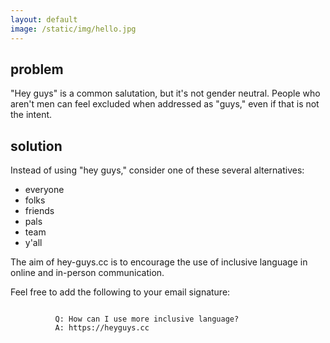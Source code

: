 ```yaml
---
layout: default
image: /static/img/hello.jpg
---
```


<main class="container">
    <div class="row">
      <div class="col-lg-8 col-md-7 col-sm-6">
        <h2>problem</h2>
        <p class="lead">"Hey guys" is a common salutation, but it's not gender neutral. People who aren't men can feel excluded when addressed as "guys," even if that is not the intent.</p>
        <h2>solution</h2>
        <p class="lead">Instead of using "hey guys," consider one of these several alternatives:</p>
        <ul class="lead">
          <li>everyone</li>
          <li>folks</li>
          <li>friends</li>
          <li>pals</li>
          <li>team</li>
          <li>y'all</li>
        </ul>
        <p class="lead">The aim of hey-guys.cc is to encourage the use of inclusive language in online and in-person communication.</p>
        <p class="lead">Feel free to add the following to your email signature:</p>
        <code>
          Q: How can I use more inclusive language?
          A: https://heyguys.cc
        </code>
      </div>
    </div>
</main>
